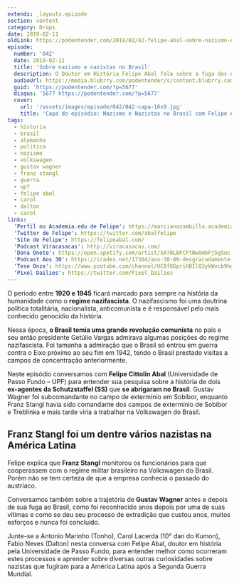 ```yaml
---
extends: _layouts.episode
section: content
category: Drops
date: 2019-02-11
oldLink: https://podentender.com/2019/02/42-felipe-abal-sobre-nazismo-e-nazistas-no-brasil.html
episode:
  number: '042'
  date: 2019-02-11
  title: 'Sobre nazismo e nazistas no Brasil'
  description: O Doutor em História Felipe Abal fala sobre a fuga dos nazistas Franz Stangl e Gustav Wagner ao Brasil após derrota da Alemanha na Segunda Guerra Mundial.
  audioUrl: https://media.blubrry.com/podentender/s/content.blubrry.com/podentender/PODEntender_42.mp3
  guid: 'https://podentender.com/?p=5677'
  disqus: '5677 https://podentender.com/?p=5677'
  cover:
    url: '/assets/images/episode/042/042-capa-16x9.jpg'
    title: 'Capa do episódio: Nazismo e Nazistas no Brasil com Felipe Abal'
tags:
  - historia
  - brasil
  - alemanha
  - politica
  - nazismo
  - volkswagen
  - gustav wagner
  - franz stangl
  - guerra
  - upf
  - felipe abal
  - carol
  - dalton
  - carol
links:
  'Perfil no Academia.edu de Felipe': https://marcianazambillo.academia.edu/FelipeAbal
  'Twitter de Felipe': https://twitter.com/abalfelipe
  'Site de Felipe': https://felipeabal.com/
  'Podcast Viracasacas': http://viracasacas.com/
  'Dona Onete': https://open.spotify.com/artist/5A70LBFCFtNwOmbPj5g5uc
  'Podcast Aos 30': https://iradex.net/17304/aos-30-00-desgracadamente-maravilhosa/
  'Tese Onze': https://www.youtube.com/channel/UC0fGGprihDIlQ3ykWvcb9hg
  'Pixel Dailies': https://twitter.com/Pixel_Dailies
---
```


O período entre **1920 e 1945** ficará marcado para sempre na história da humanidade como o **regime nazifascista**.
O nazifascismo foi uma doutrina política totalitária, nacionalista, anticomunista e é responsável pelo mais
conhecido genocídio da história.

Nessa época, **o Brasil temia uma grande revolução comunista** no país e seu então presidente Getúlio Vargas
admirava algumas posições do regime nazifascista. Foi tamanha a admiração que o Brasil só entrou em guerra
contra o Eixo próximo ao seu fim em 1942, tendo o Brasil prestado visitas a campos de concentração anteriormente.

Neste episódio conversamos com **Felipe Cittolin Abal** (Universidade de Passo Fundo – UPF) para entender sua
pesquisa sobre a história de dois **ex-agentes da Schutzstaffel (SS)** que **se abrigaram no Brasil**.
Gustav Wagner foi subcomandante no campo de extermínio em Sobibor, enquanto Franz Stangl havia sido comandante
dos campos de extermínio de Sobibor e Treblinka e mais tarde viria a trabalhar na Volkswagen do Brasil.

## Franz Stangl foi um dentre vários nazistas na América Latina

Felipe explica que **Franz Stangl** monitorou os funcionários para que cooperassem com o regime militar
brasileiro na Volkswagen do Brasil. Porém não se tem certeza de que a empresa conhecia o passado do austríaco.

Conversamos também sobre a trajetória de **Gustav Wagner** antes e depois de sua fuga ao Brasil, como foi
reconhecido anos depois por uma de suas vítimas e como se deu seu processo de extradição que custou anos,
muitos esforços e nunca foi concluído.

Junte-se a Antonio Marinho (Tonho), Carol Lacerda (10° dan do Kumon), Fabio Neves (Dalton) nesta conversa
com Felipe Abal, doutor em história pela Universidade de Passo Fundo, para entender melhor como ocorreram
estes processos e aprender sobre diversas outras curiosidades sobre nazistas que fugiram para a América Latina
após a Segunda Guerra Mundial.
